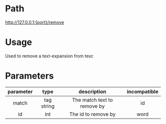 # Path
http://127.0.0.1:{port}/remove

# Usage

Used to remove a text-expansion from texc

# Parameters

| parameter |    type    |         description             | incompatible |
|:---------:|:----------:|:-------------------------------:|:------------:|
|   match   | tag string |    The match text to remove by  |      id      |
|    id     |    int     |     The id to remove by         |     word     | 

